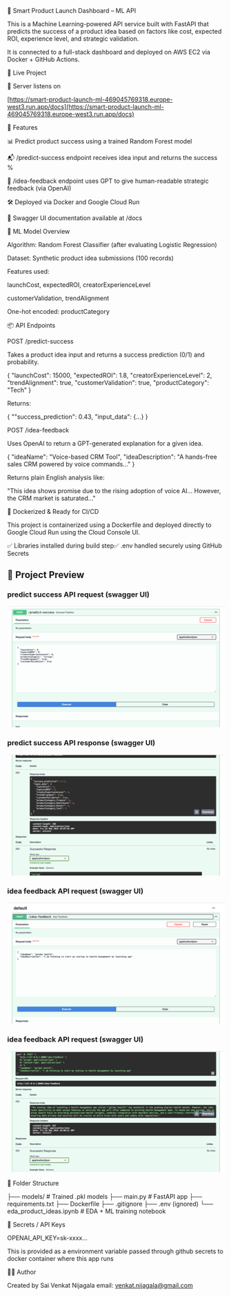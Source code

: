 🧠 Smart Product Launch Dashboard – ML API

This is a Machine Learning-powered API service built with FastAPI that predicts the success of a product idea based on factors like cost, expected ROI, experience level, and strategic validation.

It is connected to a full-stack dashboard and deployed on AWS EC2 via Docker + GitHub Actions.

🔗 Live Project

🚀 Server listens on

[https://smart-product-launch-ml-469045769318.europe-west3.run.app/docs](https://smart-product-launch-ml-469045769318.europe-west3.run.app/docs) 

🚀 Features

📊 Predict product success using a trained Random Forest model

📬 /predict-success endpoint receives idea input and returns the success %

🧠 /idea-feedback endpoint uses GPT to give human-readable strategic feedback (via OpenAI)

🛠️ Deployed via Docker and Google Cloud Run

🔎 Swagger UI documentation available at /docs

🧠 ML Model Overview

Algorithm: Random Forest Classifier (after evaluating Logistic Regression)

Dataset: Synthetic product idea submissions (100 records)

Features used:

launchCost, expectedROI, creatorExperienceLevel

customerValidation, trendAlignment

One-hot encoded: productCategory

📦 API Endpoints

POST /predict-success

Takes a product idea input and returns a success prediction (0/1) and probability.

{
  "launchCost": 15000,
  "expectedROI": 1.8,
  "creatorExperienceLevel": 2,
  "trendAlignment": true,
  "customerValidation": true,
  "productCategory": "Tech"
}

Returns:

{
  ""success_prediction": 0.43,
  "input_data": {...}
}

POST /idea-feedback

Uses OpenAI to return a GPT-generated explanation for a given idea.

{
  "ideaName": "Voice-based CRM Tool",
  "ideaDescription": "A hands-free sales CRM powered by voice commands..."
}

Returns plain English analysis like:

"This idea shows promise due to the rising adoption of voice AI... However, the CRM market is saturated..."

🐻 Dockerized & Ready for CI/CD

This project is containerized using a Dockerfile and deployed directly to Google Cloud Run using the Cloud Console UI.

✅ Libraries installed during build step✅ .env handled securely using GitHub Secrets

## 📸 Project Preview

### predict success API request (swagger UI)
![predict-success-request-swagger-ui](./screenshots/predict-success-request-screenshot.png)

### predict success API response (swagger UI)
![predict-success-response-swagger-ui](./screenshots/predict-success-response.png)

### idea feedback API request (swagger UI)
![idea-feedback-request-swagger-ui](./screenshots/idea-feedback-request.png)

### idea feedback API request (swagger UI)
![idea-feedback-response-swagger-ui](./screenshots/idea-feedback-response.png)

📁 Folder Structure

├── models/                  # Trained .pkl models
├── main.py                 # FastAPI app
├── requirements.txt
├── Dockerfile
├── .gitignore
├── .env (ignored)
└── eda_product_ideas.ipynb # EDA + ML training notebook

🔐 Secrets / API Keys

OPENAI_API_KEY=sk-xxxx...

This is provided as a environment variable passed through github secrets to docker container where this app runs

👨‍💼 Author

Created by Sai Venkat Nijagala
email: venkat.nijagala@gmail.com
